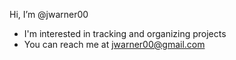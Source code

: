 Hi, I’m @jwarner00
- I'm interested in tracking and organizing projects
- You can reach me at jwarner00@gmail.com

<!---
jwarner00/jwarner00 is a ✨ special ✨ repository because its `README.md` (this file) appears on your GitHub profile.
You can click the Preview link to take a look at your changes.
--->
